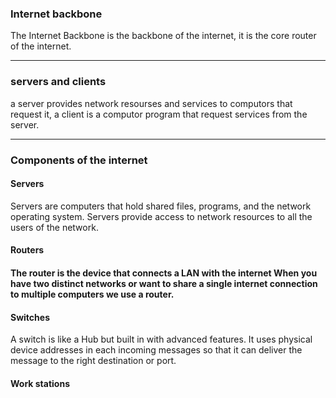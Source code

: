 <!DOCTYPE html>
<html>
<head>
<title>Client side scripting</title>
</head>
<body>

<h3>Internet backbone</h3>
<p>The Internet Backbone is the backbone of the internet, it is the core router of the internet.</p>

---

<h3>servers and clients</h3>
<p>a server provides network resourses and services to computors that request it, a client is a computor program that request services from the server.</p>

---

<h3>Components of the internet</h3>
<h4>Servers</h4>
<p>Servers are computers that hold shared files, programs, and the network operating system. Servers provide access to network resources to all the users of the network.</p>
<h4>Routers<h4>
<p>The router is the device that connects a LAN with the internet When you have two distinct networks or want to share a single internet connection to multiple computers we use a router.</p>
<h4>Switches</h4>
<p>A switch is like a Hub but built in with advanced features. It uses physical device addresses in each incoming messages so that it can deliver the message to the right destination or port.</p>
<h4>Work stations</h4>
<p></p>





</body>
</html>
